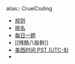 alias:: CruelCoding

- [规则](http://board.cruelcoding.com/rules.html)
- [排名](http://rank.cruelcoding.com/)
- [每日一题](https://docs.google.com/spreadsheets/d/1kBGyRsSdbGDu7DzjQcC-UkZjZERdrP8-_QyVGXHSrB8/edit#gid=0)
- [[残酷八股群]]
- [美西时间 PST (UTC-8)](https://time.is/Los_Angeles)
-